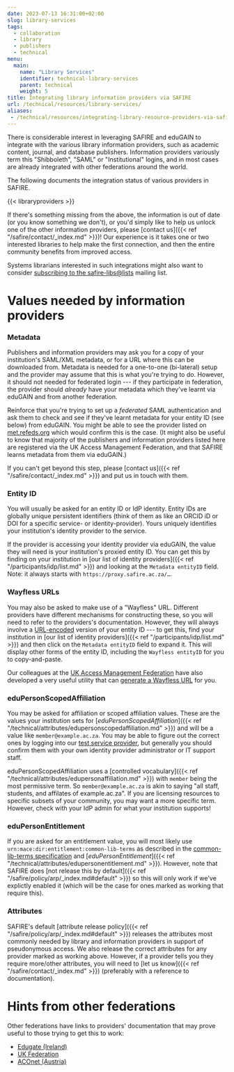 ```yaml
---
date: 2023-07-13 16:31:00+02:00
slug: library-services
tags:
  - collaboration
  - library
  - publishers
  - technical
menu:
  main:
    name: "Library Services"
    identifier: technical-library-services
    parent: technical
    weight: 5
title: Integrating library information providers via SAFIRE
url: /technical/resources/library-services/
aliases:
 - /technical/resources/integrating-library-resource-providers-via-safire/
---
```


There is considerable interest in leveraging SAFIRE and eduGAIN to integrate with the various library information providers, such as academic content, journal, and database publishers. Information providers variously term this "Shibboleth", "SAML" or "Institutional" logins, and in most cases are already integrated with other federations around the world.

The following documents the integration status of various providers in SAFIRE.

{{< libraryproviders >}}

If there's something missing from the above, the information is out of date (or you know something we don't), or you'd simply like to help us unlock one of the other information providers, please [contact us]({{< ref "/safire/contact/_index.md" >}})! Our experience is it takes one or two interested libraries to help make the first connection, and then the entire community benefits from improved access.

Systems librarians interested in such integrations might also want to consider [subscribing to the safire-libs@lists](https://lists.tenet.ac.za/sympa/lists/ti/safire) mailing list.

# Values needed by information providers

### Metadata
Publishers and information providers may ask you for a copy of your institution's SAML/XML metadata, or for a URL where this can be downloaded from. Metadata is needed for a one-to-one (bi-lateral) setup and the provider may assume that this is what you're trying to do. However, it should not needed for federated login --- if they participate in federation, the provider should _already_ have your metadata which they've learnt via eduGAIN and from another federation.

Reinforce that you're trying to set up a _federated_ SAML authentication and ask them to check and see if they've learnt metadata for your entity ID (see below) from eduGAIN. You might be able to see the provider listed on [met.refeds.org](https://met.refeds.org/met/federation/edugain/) which would confirm this is the case. (It might also be useful to know that majority of the publishers and information providers listed here are registered via the UK Access Management Federation, and that SAFIRE learns metadata from them via eduGAIN.)

If you can't get beyond this step, please [contact us]({{< ref "/safire/contact/_index.md" >}}) and put us in touch with them.

### Entity ID
You will usually be asked for an entity ID or IdP identity. Entity IDs are globally unique persistent identifiers (think of them as like an ORCID iD or DOI for a specific service- or identity-provider). Yours uniquely identifies your institution's identity provider to the service.

If the provider is accessing your identity provider via eduGAIN, the value they will need is your institution's proxied entity ID. You can get this by finding on your institution in [our list of identity providers]({{< ref "/participants/idp/list.md" >}}) and looking at the `Metadata entityID` field. Note: it always starts with `https://proxy.safire.ac.za/…`.

### Wayfless URLs
You may also be asked to make use of a "Wayfless" URL. Different providers have different mechanisms for constructing these, so you will need to refer to the providers's documentation. However, they will always involve a [URL-encoded](https://en.wikipedia.org/wiki/Percent-encoding) version of your entity ID --- to get this, find your institution in [our list of identity providers]({{< ref "/participants/idp/list.md" >}}) and then click on  the `Metadata entityID` field to expand it. This will display other forms of the entity ID, including the `Wayfless entityID` for you to copy-and-paste.

Our colleagues at the [UK Access Management Federation](https://www.ukfederation.org.uk/) have also developed a very useful utility that can [generate a Wayfless URL](https://wugen.ukfederation.org.uk/wugen/generate/idp-sp-selector.xhtml) for you.

### eduPersonScopedAffiliation
You may be asked for affiliation or scoped affiliation values. These are the values your institution sets for [_eduPersonScopedAffiliation_]({{< ref "/technical/attributes/edupersonscopedaffiliation.md" >}}) and will be a value like `member@example.ac.za`. You may be able to figure out the correct ones by logging into our [test service provider](https://testsp.safire.ac.za/), but generally you should confirm them with your own identity provider administrator or IT support staff.

eduPersonScopedAffiliation uses a [controlled vocabulary]({{< ref "/technical/attributes/edupersonaffiliation.md" >}}) with `member` being the most permissive term. So `member@example.ac.za` is akin to saying "all staff, students, and affilates of example.ac.za". If you are licensing resources to specific subsets of your community, you may want a more specific term. However, check with your IdP admin for what your institution supports!

### eduPersonEntitlement
If you are asked for an entitlement value, you will most likely use `urn:mace:dir:entitlement:common-lib-terms` as described in the [common-lib-terms specification](https://www.internet2.edu/products-services/trust-identity-middleware/mace-registries/urnmace-namespace/urn-mace-dir-registry/urn-mace-dir-entitlement/) and [_eduPersonEntitlement_]({{< ref "/technical/attributes/edupersonentitlement.md" >}}). However, note that SAFIRE does [not release this by default]({{< ref "/safire/policy/arp/_index.md#default" >}}) so this will only work if we've explictly enabled it (which will be the case for ones marked as working that require this).

### Attributes
SAFIRE's default [attribute release policy]({{< ref "/safire/policy/arp/_index.md#default" >}}) releases the attributes most commonly needed by library and information providers in support of pseudonymous access. We also release the correct attributes for any provider marked as working above. However, if a provider tells you they require more/other attributes, you will need to [let us know]({{< ref "/safire/contact/_index.md" >}}) (preferably with a reference to documentation).

# Hints from other federations

Other federations have links to providers' documentation that may prove useful to those trying to get this to work:

  * [Edugate (Ireland)](https://edugate.heanet.ie/rr3/p/page/LibraryAccess)
  * [UK Federation](https://www.ukfederation.org.uk/content/Documents/WAYFlessServices)
  * [ACOnet (Austria)](https://wiki.univie.ac.at/display/federation/Library+Services)

